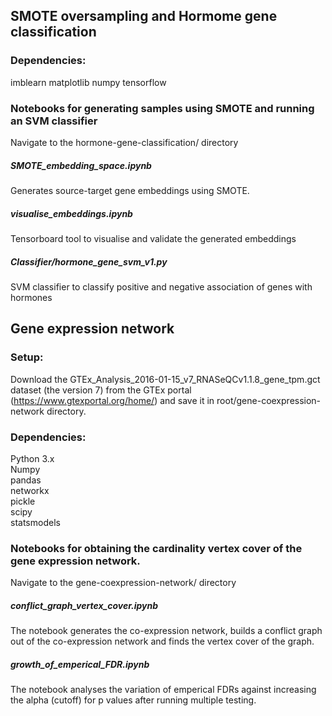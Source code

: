 ## SMOTE oversampling and Hormome gene classification

### Dependencies:

imblearn
matplotlib
numpy
tensorflow

### Notebooks for generating samples using SMOTE and running an SVM classifier

Navigate to the hormone-gene-classification/ directory

##### SMOTE_embedding_space.ipynb

Generates source-target gene embeddings using SMOTE.

##### visualise_embeddings.ipynb

Tensorboard tool to visualise and validate the generated embeddings

##### Classifier/hormone_gene_svm_v1.py

SVM classifier to classify positive and negative association of genes with hormones 


## Gene expression network

### Setup:

Download the GTEx_Analysis_2016-01-15_v7_RNASeQCv1.1.8_gene_tpm.gct dataset (the version 7) from the GTEx portal (https://www.gtexportal.org/home/) and save it in root/gene-coexpression-network directory.

### Dependencies:

Python 3.x  
Numpy  
pandas  
networkx  
pickle  
scipy  
statsmodels  

### Notebooks for obtaining the cardinality vertex cover of the gene expression network.

Navigate to the gene-coexpression-network/ directory

##### conflict_graph_vertex_cover.ipynb

The notebook generates the co-expression network, builds a conflict graph out of the co-expression network and finds the vertex cover of the graph.

##### growth_of_emperical_FDR.ipynb

The notebook analyses the variation of emperical FDRs against increasing the alpha (cutoff) for p values after running multiple testing.
